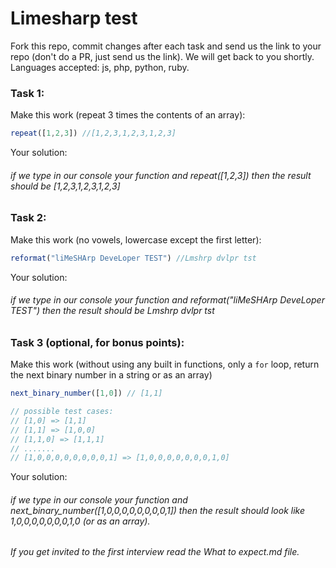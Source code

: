 # Limesharp test

Fork this repo, commit changes after each task and send us the link to your repo (don't do a PR, just send us the link).
We will get back to you shortly. 
Languages accepted: js, php, python, ruby. 

### Task 1: 
Make this work (repeat 3 times the contents of an array):
```javascript
repeat([1,2,3]) //[1,2,3,1,2,3,1,2,3]
```
Your solution:

###### if we type in our console your function and repeat([1,2,3]) then the result should be [1,2,3,1,2,3,1,2,3] 

### Task 2:
Make this work (no vowels, lowercase except the first letter):
```javascript
reformat("liMeSHArp DeveLoper TEST") //Lmshrp dvlpr tst
```
Your solution:

###### if we type in our console your function and reformat("liMeSHArp DeveLoper TEST") then the result should be Lmshrp dvlpr tst


### Task 3 (optional, for bonus points):
Make this work (without using any built in functions, only a `for` loop, return the next binary number in a string or as an array)
```javascript
next_binary_number([1,0]) // [1,1]

// possible test cases:
// [1,0] => [1,1]
// [1,1] => [1,0,0]
// [1,1,0] => [1,1,1]
// .......
// [1,0,0,0,0,0,0,0,0,1] => [1,0,0,0,0,0,0,0,1,0]
```
Your solution:

###### if we type in our console your function and next_binary_number([1,0,0,0,0,0,0,0,0,1]) then the result should look like 1,0,0,0,0,0,0,0,1,0 (or as an array).

###### If you get invited to the first interview read the What to expect.md file.
